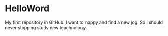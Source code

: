 # HelloWord
My first repository in GitHub.
I want to happy and find a new jog.
So I should never stopping study new teachnology.
